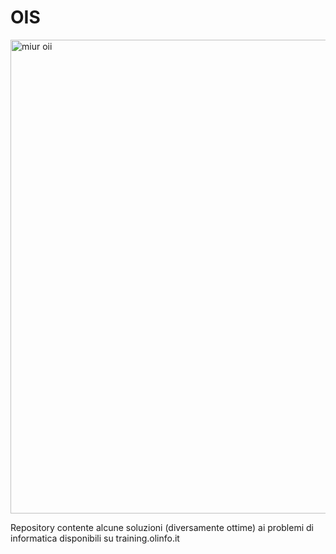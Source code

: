 # OIS

<img width="758" alt="miur oii" src="https://user-images.githubusercontent.com/43711362/150813016-e6e249bb-d369-4cd9-bd08-8b7f1842db5c.png">


Repository contente alcune soluzioni (diversamente ottime) ai problemi di informatica disponibili su training.olinfo.it
